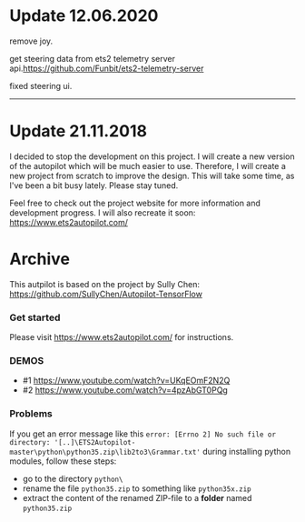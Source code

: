 # Update 12.06.2020

remove joy.

get steering data from ets2 telemetry server api.https://github.com/Funbit/ets2-telemetry-server

fixed steering ui.

---

# Update 21.11.2018

I decided to stop the development on this project. I will create a new version of the autopilot which will be much easier to use. Therefore, I will create a new project from scratch to improve the design. This will take some time, as I've been a bit busy lately. Please stay tuned.

Feel free to check out the project website for more information and development progress. I will also recreate it soon: https://www.ets2autopilot.com/


# Archive

This autpilot is based on the project by Sully Chen: https://github.com/SullyChen/Autopilot-TensorFlow

### Get started
Please visit https://www.ets2autopilot.com/ for instructions.

### DEMOS

- \#1 https://www.youtube.com/watch?v=UKqEOmF2N2Q
- \#2 https://www.youtube.com/watch?v=4pzAbGT0PQg


### Problems
If you get an error message like this `error: [Errno 2] No such file or directory: '[..]\ETS2Autopilot-master\python\python35.zip\lib2to3\Grammar.txt'` during installing python modules, follow these steps:
- go to the directory `python\`
- rename the file `python35.zip` to something like `python35x.zip`
- extract the content of the renamed ZIP-file to a **folder** named `python35.zip`
